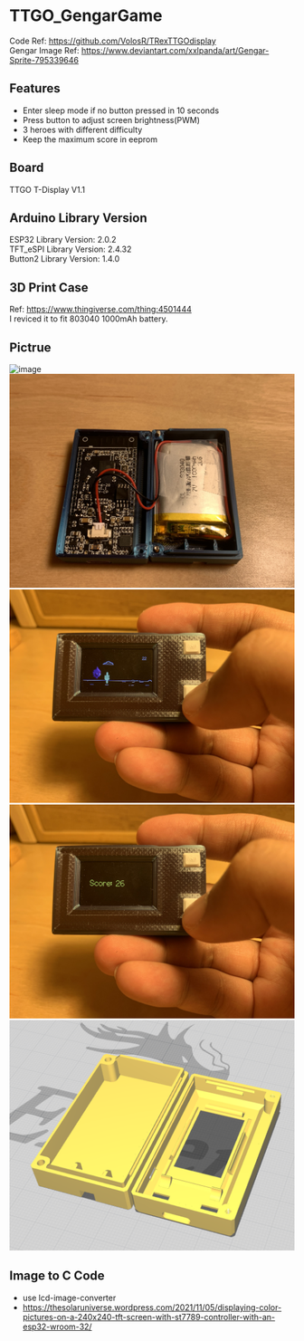 # TTGO_GengarGame  
Code Ref: https://github.com/VolosR/TRexTTGOdisplay  
Gengar Image Ref: https://www.deviantart.com/xxlpanda/art/Gengar-Sprite-795339646  

## Features  
* Enter sleep mode if no button pressed in 10 seconds  
* Press button to adjust screen brightness(PWM)  
* 3 heroes with different difficulty
* Keep the maximum score in eeprom

## Board  
TTGO T-Display V1.1  

## Arduino Library Version  
ESP32 Library Version: 2.0.2  
TFT_eSPI Library Version: 2.4.32  
Button2 Library Version: 1.4.0  

## 3D Print Case  
Ref: https://www.thingiverse.com/thing:4501444  
I reviced it to fit 803040 1000mAh battery. 

## Pictrue  
![image](https://github.com/Chihhao/TTGO_GengarGame/blob/main/image/demo.gif)  
![image](https://github.com/Chihhao/TTGO_GengarGame/blob/main/image/image0.jpg)  
![image](https://github.com/Chihhao/TTGO_GengarGame/blob/main/image/image1.jpg)  
![image](https://github.com/Chihhao/TTGO_GengarGame/blob/main/image/image2.jpg)  
![image](https://github.com/Chihhao/TTGO_GengarGame/blob/main/image/image3.png)  

## Image to C Code  
* use lcd-image-converter  
* https://thesolaruniverse.wordpress.com/2021/11/05/displaying-color-pictures-on-a-240x240-tft-screen-with-st7789-controller-with-an-esp32-wroom-32/
  
